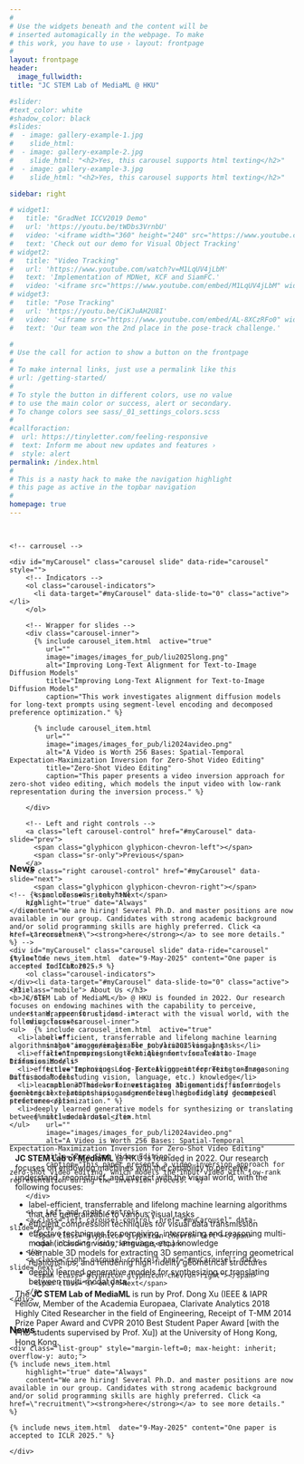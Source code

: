 ```yaml
---
#
# Use the widgets beneath and the content will be
# inserted automagically in the webpage. To make
# this work, you have to use › layout: frontpage
#
layout: frontpage
header:
  image_fullwidth:
title: "JC STEM Lab of MediaML @ HKU"

#slider:
#text_color: white
#shadow_color: black
#slides: 
#  - image: gallery-example-1.jpg
#    slide_html:
#  - image: gallery-example-2.jpg
#    slide_html: "<h2>Yes, this carousel supports html texting</h2>"
#  - image: gallery-example-3.jpg
#    slide_html: "<h2>Yes, this carousel supports html texting</h2>"

sidebar: right

# widget1:
#   title: "GradNet ICCV2019 Demo"
#   url: 'https://youtu.be/tWDbs3VrnbU'
#   video: '<iframe width="360" height="240" src="https://www.youtube.com/embed/tWDbs3VrnbU" allow="accelerometer; encrypted-media; gyroscope; picture-in-picture" allowfullscreen style="max-width: 100%; max-height: 150pt;"></iframe>'
#   text: 'Check out our demo for Visual Object Tracking'
# widget2:
#   title: "Video Tracking"
#   url: 'https://www.youtube.com/watch?v=M1LqUV4jLbM'
#   text: 'Implementation of MDNet, KCF and SiamFC.'
#   video: '<iframe src="https://www.youtube.com/embed/M1LqUV4jLbM" width="360" height="240" allow="accelerometer; encrypted-media; gyroscope; picture-in-picture" allowfullscreen style="max-width: 100%; max-height: 150pt;"></iframe>'
# widget3:
#   title: "Pose Tracking"
#   url: 'https://youtu.be/CiKJuAH2U8I'
#   video: '<iframe src="https://www.youtube.com/embed/AL-8XCzRFo0" width="360" height="240" allow="accelerometer; encrypted-media; gyroscope; picture-in-picture" allowfullscreen style="max-width: 100%; max-height: 150pt;"></iframe>'
#   text: 'Our team won the 2nd place in the pose-track challenge.'

#
# Use the call for action to show a button on the frontpage
#
# To make internal links, just use a permalink like this
# url: /getting-started/
#
# To style the button in different colors, use no value
# to use the main color or success, alert or secondary.
# To change colors see sass/_01_settings_colors.scss
#
#callforaction:
#  url: https://tinyletter.com/feeling-responsive
#  text: Inform me about new updates and features ›
#  style: alert
permalink: /index.html
#
# This is a nasty hack to make the navigation highlight
# this page as active in the topbar navigation
#
homepage: true
---
```



<div class="row main-content" style= "margin-top: 30px; max-height:540px;">
  <div class="column small-9 pc">
    
    <!-- carrousel -->

    <div id="myCarousel" class="carousel slide" data-ride="carousel" style="">
        <!-- Indicators -->
        <ol class="carousel-indicators">
          <li data-target="#myCarousel" data-slide-to="0" class="active"></li>
        </ol>

        <!-- Wrapper for slides -->
        <div class="carousel-inner">
          {% include carousel_item.html  active="true" 
             url="" 
             image="images/images_for_pub/liu2025long.png" 
             alt="Improving Long-Text Alignment for Text-to-Image Diffusion Models" 
             title="Improving Long-Text Alignment for Text-to-Image Diffusion Models" 
             caption="This work investigates alignment diffusion models for long-text prompts using segment-level encoding and decomposed preference optimization." %}
            
          {% include carousel_item.html  
             url=""
             image="images/images_for_pub/li2024avideo.png" 
             alt="A Video is Worth 256 Bases: Spatial-Temporal Expectation-Maximization Inversion for Zero-Shot Video Editing" 
             title="Zero-Shot Video Editing" 
             caption="This paper presents a video inversion approach for zero-shot video editing, which models the input video with low-rank representation during the inversion process." %}

        </div>

        <!-- Left and right controls -->
        <a class="left carousel-control" href="#myCarousel" data-slide="prev">
          <span class="glyphicon glyphicon-chevron-left"></span>
          <span class="sr-only">Previous</span>
        </a>
        <a class="right carousel-control" href="#myCarousel" data-slide="next">
          <span class="glyphicon glyphicon-chevron-right"></span>
          <span class="sr-only">Next</span>
        </a>
    </div>
  </div>

  <!-- carrousel on mobile devices -->
  <div class="column small-12 mobile">
    
    <!-- carrousel -->

    <div id="myCarousel" class="carousel slide" data-ride="carousel" style="">
        <!-- Indicators -->
        <ol class="carousel-indicators">
          <li data-target="#myCarousel" data-slide-to="0" class="active"></li>
        </ol>

        <!-- Wrapper for slides -->
        <div class="carousel-inner">
          {% include carousel_item.html  active="true" 
             url="" 
             image="images/images_for_pub/liu2025long.png" 
             alt="Improving Long-Text Alignment for Text-to-Image Diffusion Models" 
             title="Improving Long-Text Alignment for Text-to-Image Diffusion Models" 
             caption="This work investigates alignment diffusion models for long-text prompts using segment-level encoding and decomposed preference optimization." %}
            
          {% include carousel_item.html  
             url=""
             image="images/images_for_pub/li2024avideo.png" 
             alt="A Video is Worth 256 Bases: Spatial-Temporal Expectation-Maximization Inversion for Zero-Shot Video Editing" 
             title="Zero-Shot Video Editing" 
             caption="This paper presents a video inversion approach for zero-shot video editing, which models the input video with low-rank representation during the inversion process." %}

        </div>

        <!-- Left and right controls -->
        <a class="left carousel-control" href="#myCarousel" data-slide="prev">
          <span class="glyphicon glyphicon-chevron-left"></span>
          <span class="sr-only">Previous</span>
        </a>
        <a class="right carousel-control" href="#myCarousel" data-slide="next">
          <span class="glyphicon glyphicon-chevron-right"></span>
          <span class="sr-only">Next</span>
        </a>
    </div>
  </div>

  <div class="column small-3 pc" style="max-height: inherit">
  	<div><h3>News</h3></div>

    <div class="list-group" style="margin-left=0; max-height: inherit; overflow-y: auto;">
    {% include news_item.html 
        highlight="true" date="Always"
        content="We are hiring! Several Ph.D. and master positions are now available in our group. Candidates with strong academic background and/or solid programming skills are highly preferred. Click <a href=\"recruitment\"><strong>here</strong></a> to see more details." %}

    {% include news_item.html  date="9-May-2025" content="One paper is accepted to ICLR 2025." %}

    </div>
  </div>
</div>

<div class="column small-12 mobile">
    <br>
    <h3>News</h3>
    <div class="list-group" style="margin-left=0; max-height: inherit; overflow-y: auto;">
      
    <!-- {% include news_item.html 
        highlight="true" date="Always"
        content="We are hiring! Several Ph.D. and master positions are now available in our group. Candidates with strong academic background and/or solid programming skills are highly preferred. Click <a href=\"recruitment\"><strong>here</strong></a> to see more details." %} -->

    {% include news_item.html  date="9-May-2025" content="One paper is accepted to ICLR 2025." %}

    </div>
    <h3 class="mobile"> About Us </h3>
    <b>JC STEM Lab of MediaML</b> @ HKU is founded in 2022. Our research focuses on endowing machines with the capability to perceive, understand, reconstruct, and interact with the visual world, with the following focuses:
    <ul> 
      <li>label-efficient, transferrable and lifelong machine learning algorithms that are generalizable to various visual tasks</li>
      <li>efficient compression techniques for visual data transmission</li>
      <li>effective techniques for perceiving, interpreting and reasoning multi-modal (including vision, language, etc.) knowledge</li>
      <li>learnable 3D models for extracting 3D semantics, inferring geometrical relationships, and rendering high-fidelity geometrical structures</li>
      <li>deeply learned generative models for synthesizing or translating between multi-modal data.</li>
    </ul>
</div>

---

<div class="pc" style="margin-left: 2%">
<b>JC STEM Lab of MediaML</b> @ HKU is founded in 2022. Our research focuses on endowing machines with the capability to perceive, understand, reconstruct, and interact with the visual world, with the following focuses:
    <ul style="margin-bottom:5px;"> 
      <li>label-efficient, transferrable and lifelong machine learning algorithms that are generalizable to various visual tasks</li>
      <li>efficient compression techniques for visual data transmission</li>
      <li>effective techniques for perceiving, interpreting and reasoning multi-modal (including vision, language, etc.) knowledge</li>
      <li>learnable 3D models for extracting 3D semantics, inferring geometrical relationships, and rendering high-fidelity geometrical structures</li>
      <li>deeply learned generative models for synthesizing or translating between multi-modal data.</li>
    </ul>
 The <b>JC STEM Lab of MediaML</b> is run by Prof. Dong Xu (IEEE & IAPR Fellow, Member of the Academia Europaea, Clarivate Analytics 2018 Highly Cited Researcher in the field of Engineering, Receipt of T-MM 2014 Prize Paper Award and CVPR 2010 Best Student Paper Award [with the PhD students supervised by Prof. Xu]) at the University of Hong Kong, Hong Kong.
</div>
